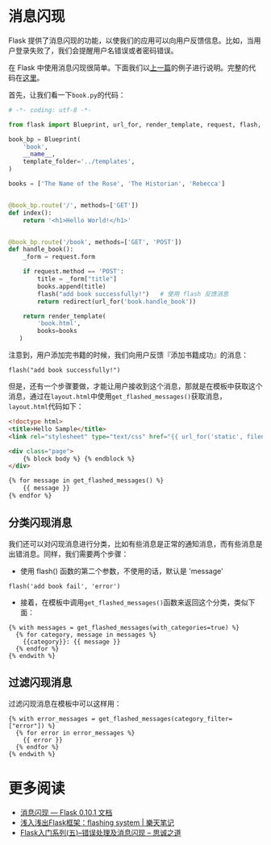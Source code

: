 # 消息闪现

Flask 提供了消息闪现的功能，以使我们的应用可以向用户反馈信息。比如，当用户登录失败了，我们会提醒用户名错误或者密码错误。

在 Flask 中使用消息闪现很简单。下面我们以[上一篇](https://funhacks.gitbooks.io/head-first-flask/content/chapter02/section2.06.html)的例子进行说明。完整的代码在[这里](https://github.com/ethan-funny/flask-demos/tree/v0.3)。

首先，让我们看一下`book.py`的代码：

```python
# -*- coding: utf-8 -*-

from flask import Blueprint, url_for, render_template, request, flash, redirect

book_bp = Blueprint(
    'book', 
    __name__,
    template_folder='../templates',
)

books = ['The Name of the Rose', 'The Historian', 'Rebecca']


@book_bp.route('/', methods=['GET'])
def index():
    return '<h1>Hello World!</h1>'


@book_bp.route('/book', methods=['GET', 'POST'])
def handle_book():
    _form = request.form

    if request.method == 'POST':
        title = _form["title"]
        books.append(title)
        flash("add book successfully!")   # 使用 flash 反馈消息
        return redirect(url_for('book.handle_book'))

    return render_template(
        'book.html',
        books=books
   )
```

注意到，用户添加完书籍的时候，我们向用户反馈『添加书籍成功』的消息：

```
flash("add book successfully!")
```

但是，还有一个步骤要做，才能让用户接收到这个消息，那就是在模板中获取这个消息，通过在`layout.html`中使用`get_flashed_messages()`获取消息，`layout.html`代码如下：

```html
<!doctype html>
<title>Hello Sample</title>
<link rel="stylesheet" type="text/css" href="{{ url_for('static', filename='style.css') }}">

<div class="page">
    {% block body %} {% endblock %}
</div>

{% for message in get_flashed_messages() %}
    {{ message }}
{% endfor %}
```

## 分类闪现消息

我们还可以对闪现消息进行分类，比如有些消息是正常的通知消息，而有些消息是出错消息。同样，我们需要两个步骤：

- 使用 flash() 函数的第二个参数，不使用的话，默认是 'message'

```
flash('add book fail', 'error')
```

- 接着，在模板中调用`get_flashed_messages()`函数来返回这个分类，类似下面：

```
{% with messages = get_flashed_messages(with_categories=true) %}
  {% for category, message in messages %}
    {{category}}: {{ message }}
  {% endfor %}
{% endwith %}
```

## 过滤闪现消息

过滤闪现消息在模板中可以这样用：

```
{% with error_messages = get_flashed_messages(category_filter=["error"]) %}
  {% for error in error_messages %}
    {{ error }}
  {% endfor %}
{% endwith %}
```

# 更多阅读

- [消息闪现 — Flask 0.10.1 文档](http://docs.jinkan.org/docs/flask/patterns/flashing.html#message-flashing-pattern)
- [浅入浅出Flask框架：flashing system | 樂天笔记](http://www.letiantian.me/2014-06-29-flask-flash/)
- [Flask入门系列(五)–错误处理及消息闪现 – 思诚之道](http://www.bjhee.com/flask-5.html)


